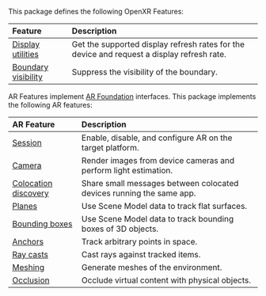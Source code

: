 This package defines the following OpenXR Features:

| **Feature** | **Description** |
| :---------- | :-------------- |
| [Display utilities](xref:meta-openxr-display-utilities) | Get the supported display refresh rates for the device and request a display refresh rate. |
| [Boundary visibility](xref:meta-openxr-boundary-visibility) | Suppress the visibility of the boundary. |

AR Features implement [AR Foundation](xref:arfoundation-manual) interfaces. This package implements the following AR features:

| **AR Feature** | **Description** |
| :------------- | :-------------- |
| [Session](xref:meta-openxr-session) | Enable, disable, and configure AR on the target platform. |
| [Camera](xref:meta-openxr-camera) | Render images from device cameras and perform light estimation. |
| [Colocation discovery](xref:meta-openxr-colocation-discovery) | Share small messages between colocated devices running the same app. |
| [Planes](xref:meta-openxr-planes) | Use Scene Model data to track flat surfaces. |
| [Bounding boxes](xref:meta-openxr-bounding-boxes) | Use Scene Model data to track bounding boxes of 3D objects. |
| [Anchors](xref:meta-openxr-anchors) | Track arbitrary points in space. |
| [Ray casts](xref:meta-openxr-raycasts) | Cast rays against tracked items. |
| [Meshing](xref:meta-openxr-meshing) | Generate meshes of the environment. |
| [Occlusion](xref:meta-openxr-occlusion) | Occlude virtual content with physical objects. |
